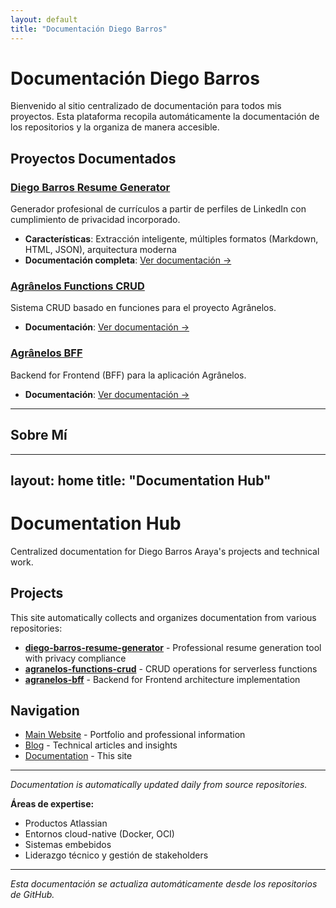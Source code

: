 ```yaml
---
layout: default
title: "Documentación Diego Barros"
---
```


# Documentación Diego Barros

Bienvenido al sitio centralizado de documentación para todos mis proyectos. Esta plataforma recopila automáticamente la documentación de los repositorios y la organiza de manera accesible.

## Proyectos Documentados

### [Diego Barros Resume Generator](projects/diego-barros-resume-generator/)
Generador profesional de currículos a partir de perfiles de LinkedIn con cumplimiento de privacidad incorporado.

- **Características**: Extracción inteligente, múltiples formatos (Markdown, HTML, JSON), arquitectura moderna
- **Documentación completa**: [Ver documentación →](projects/diego-barros-resume-generator/)

### [Agrânelos Functions CRUD](projects/agranelos-functions-crud/) 
Sistema CRUD basado en funciones para el proyecto Agrânelos.

- **Documentación**: [Ver documentación →](projects/agranelos-functions-crud/)

### [Agrânelos BFF](projects/agranelos-bff/)
Backend for Frontend (BFF) para la aplicación Agrânelos.

- **Documentación**: [Ver documentación →](projects/agranelos-bff/)

---

## Sobre Mí

---
layout: home
title: "Documentation Hub"
---

# Documentation Hub

Centralized documentation for Diego Barros Araya's projects and technical work.

## Projects

This site automatically collects and organizes documentation from various repositories:

- **[diego-barros-resume-generator](/projects/diego-barros-resume-generator/)** - Professional resume generation tool with privacy compliance
- **[agranelos-functions-crud](/projects/agranelos-functions-crud/)** - CRUD operations for serverless functions
- **[agranelos-bff](/projects/agranelos-bff/)** - Backend for Frontend architecture implementation

## Navigation

- [Main Website](https://diegobarrosaraya.com) - Portfolio and professional information
- [Blog](https://blog.diegobarrosaraya.com) - Technical articles and insights
- [Documentation](https://docs.diegobarrosaraya.com) - This site

---

*Documentation is automatically updated daily from source repositories.*

**Áreas de expertise:**
- Productos Atlassian
- Entornos cloud-native (Docker, OCI)
- Sistemas embebidos
- Liderazgo técnico y gestión de stakeholders

---

*Esta documentación se actualiza automáticamente desde los repositorios de GitHub.*
